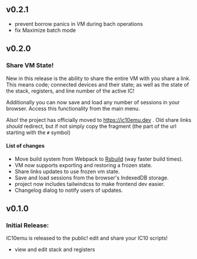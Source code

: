 ## v0.2.1

 - prevent borrow panics in VM  during bach operations
 - fix Maximize batch mode

## v0.2.0

### Share VM State!

New in this release is the ability to share the entire VM with you share a link. This means code; connected devices and their state; as well as the state of the stack, registers, and line number of the active IC!

Additionally you can now save and load any number of sessions in your browser. Access this functionality from the main menu.

Also! the project has officially moved to https://ic10emu.dev . Old share links *should* redirect, but if not simply copy the fragment (the part of the url starting with the `#` symbol)

#### List of changes

  - Move build system from Webpack to [Rsbuild](https://rsbuild.dev/) (way faster build times).
  - VM now supports exporting and restoring a frozen state.
  - Share links updates to use frozen vm state.
  - Save and load sessions from the browser's IndexedDB storage.
  - project now includes tailwindcss to make frontend dev easier.
  - Changelog dialog to notify users of updates.

## v0.1.0

### **Initial Release**:

IC10emu is released to the public! edit and share your IC10 scripts!

  - view and edit stack and registers
